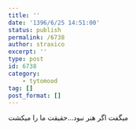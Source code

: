 ```yaml
---
title: ''
date: '1396/6/25 14:51:00'
status: publish
permalink: /6738
author: straxico
excerpt: ''
type: post
id: 6738
category:
    - tytomood
tag: []
post_format: []
---
```

میگفت اگر هنر نبود…حقیقت ما را میکشت